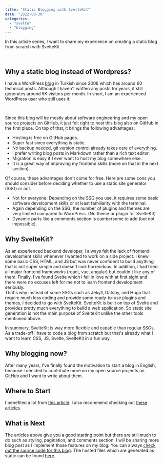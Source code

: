 ```yaml
---
title: "Static Blogging with SvelteKit"
date: "2022-03-30"
categories: 
  - "svelte"
  - "blogging"
---
```


<script>
    import '$lib/styles/prism-one-dark.css';
</script>

<!-- Markdown content here -->

In this article series, I want to share my experience on creating a static blog from scratch with SvelteKit.

<br>

## Why a static blog instead of Wordpress?

I have a WordPress [blog](https://hrzafer.com/) in Turkish since 2008 which has around 60 technical posts. Although I haven't written any posts for years, it still generates around 5K visitors per month. In short, I am an experienced WordPress user who still uses it. 

<br>

Since this blog will be mostly about software engineering and my open source projects on GitHub, it just felt right to host this blog also on GitHub in the first place. On top of that, it brings the following advantages:

- Hosting is free on GitHub pages.
- Super fast since everything is static.
- No backup needed, git version control already takes care of everything.
- I prefer writing blog posts in Markdown rather than a rich text editor.
- Migration is easy if I ever want to host my blog somewhere else.
- It is a great way of improving my frontend skills (more on that in the next section).

Of course, these advantages don't come for free. Here are some cons you should consider before deciding whether to use a static site generator (SSG) or not.

- Not for everyone. Depending on the SSG you use, it requires some basic software development skills or at least familiarity with the terminal.
- Again depending on the SSG, the number of plugins and themes are very limited compared to WordPress. (No theme or plugin for SvelteKit)
- Dynamic parts like a comments section is cumbersome to add (but not impossible).

## Why SvelteKit?

As an experienced backend developer, I always felt the lack of frontend development skills whenever I wanted to work on a side project. I knew some basic CSS, HTML, and JS but was never confident to build anything that is not super simple and doesn't look horrendous. In addition, I had tried all major frontend frameworks (react, vue, angular) but couldn't like any of them. Finally, I've found Svelte which I fell in love with at first sight and there were no excuses left for me not to learn frontend development seriously.
<br>
That's why instead of some SSGs such as Jekyll, Gatsby, and Hugo that require much less coding and provide some ready-to-use plugins and themes, I decided to go with SvelteKit. SvelteKit is built on top of Svelte and provides pretty much everything to build a web application. So static site generation is not the main purpose of SvelteKit unlike the other tools mentioned above. 

In summary, SvelteKit is way more flexible and capable than regular SSGs. As a trade-off I have to code a blog from scratch but that's already what I want to learn CSS, JS, Svelte, SvelteKit in a fun way. 


## Why blogging now?

After many years, I've finally found the motivation to start a blog in English, because I decided to contribute more on my open source projects on GitHub and I want to write about them. 


## Where to Start

I benefited a lot from [this article](https://joshcollinsworth.com/blog/build-static-sveltekit-markdown-blog). I also recommend checking out [these articles](https://svelteland.github.io/svelte-kit-blog-demo/).

## What is Next

The articles above give you a good starting point but there are still much to do such as styling, pagination, and comments section. I will be sharing more blog post as I implement those features on my blog. You can always [check out the source code for this blog](https://github.com/harunzafer/blog). The hosted files which are generated as static can be found [here](https://github.com/harunzafer/hrzafer.github.io).







